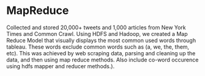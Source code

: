 # MapReduce
Collected and stored 20,000+ tweets and 1,000 articles from New York Times and Common Crawl.  Using HDFS and Hadoop, we created a Map Reduce Model that visually displays the most common used words through tableau.  These words exclude common words such as (a, we, the, them, etc).  This was achieved by web scraping data, parsing and cleaning up the data, and then using map reduce methods. Also include co-word occurence using hdfs mapper and reducer methods.).
